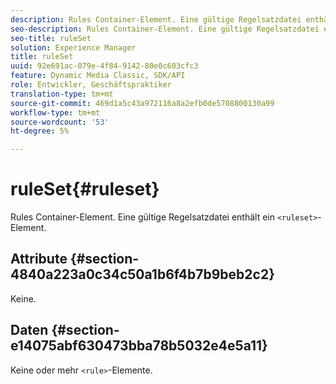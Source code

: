 ```yaml
---
description: Rules Container-Element. Eine gültige Regelsatzdatei enthält ein Element.
seo-description: Rules Container-Element. Eine gültige Regelsatzdatei enthält ein Element.
seo-title: ruleSet
solution: Experience Manager
title: ruleSet
uuid: 92e691ac-079e-4f84-9142-80e0c603cfc3
feature: Dynamic Media Classic, SDK/API
role: Entwickler, Geschäftspraktiker
translation-type: tm+mt
source-git-commit: 469d1a5c43a972116a8a2efb0de5708800130a99
workflow-type: tm+mt
source-wordcount: '53'
ht-degree: 5%

---
```



# ruleSet{#ruleset}

Rules Container-Element. Eine gültige Regelsatzdatei enthält ein `<ruleset>`-Element.

## Attribute {#section-4840a223a0c34c50a1b6f4b7b9beb2c2}

Keine.

## Daten {#section-e14075abf630473bba78b5032e4e5a11}

Keine oder mehr `<rule>`-Elemente.
